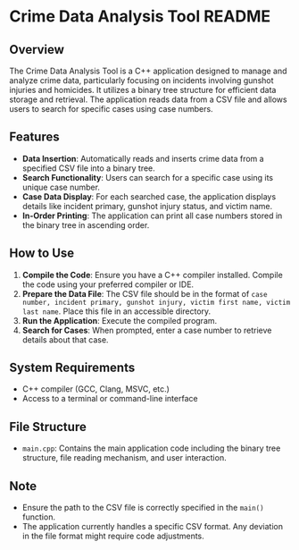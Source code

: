 # Crime Data Analysis Tool README

## Overview
The Crime Data Analysis Tool is a C++ application designed to manage and analyze crime data, particularly focusing on incidents involving gunshot injuries and homicides. It utilizes a binary tree structure for efficient data storage and retrieval. The application reads data from a CSV file and allows users to search for specific cases using case numbers.

## Features
- **Data Insertion**: Automatically reads and inserts crime data from a specified CSV file into a binary tree.
- **Search Functionality**: Users can search for a specific case using its unique case number.
- **Case Data Display**: For each searched case, the application displays details like incident primary, gunshot injury status, and victim name.
- **In-Order Printing**: The application can print all case numbers stored in the binary tree in ascending order.

## How to Use
1. **Compile the Code**: Ensure you have a C++ compiler installed. Compile the code using your preferred compiler or IDE.
2. **Prepare the Data File**: The CSV file should be in the format of `case number, incident primary, gunshot injury, victim first name, victim last name`. Place this file in an accessible directory.
3. **Run the Application**: Execute the compiled program.
4. **Search for Cases**: When prompted, enter a case number to retrieve details about that case.

## System Requirements
- C++ compiler (GCC, Clang, MSVC, etc.)
- Access to a terminal or command-line interface

## File Structure
- `main.cpp`: Contains the main application code including the binary tree structure, file reading mechanism, and user interaction.

## Note
- Ensure the path to the CSV file is correctly specified in the `main()` function.
- The application currently handles a specific CSV format. Any deviation in the file format might require code adjustments.
